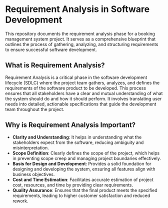 # Requirement Analysis in Software Development

This repository documents the requirement analysis phase for a booking management system project. It serves as a comprehensive blueprint that outlines the process of gathering, analyzing, and structuring requirements to ensure successful software development.

## What is Requirement Analysis?

Requirement Analysis is a critical phase in the software development lifecycle (SDLC) where the project team gathers, analyzes, and defines the requirements of the software product to be developed. This process ensures that all stakeholders have a clear and mutual understanding of what the system should do and how it should perform. It involves translating user needs into detailed, actionable specifications that guide the development team throughout the project.

## Why is Requirement Analysis Important?

- **Clarity and Understanding**: It helps in understanding what the stakeholders expect from the software, reducing ambiguity and misinterpretation.
- **Scope Definition**: Clearly defines the scope of the project, which helps in preventing scope creep and managing project boundaries effectively.
- **Basis for Design and Development**: Provides a solid foundation for designing and developing the system, ensuring all features align with business objectives.
- **Cost and Time Estimation**: Facilitates accurate estimation of project cost, resources, and time by providing clear requirements.
- **Quality Assurance**: Ensures that the final product meets the specified requirements, leading to higher customer satisfaction and reduced rework.
